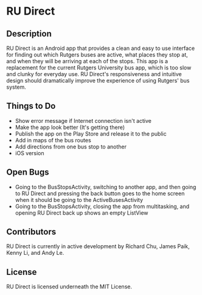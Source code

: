 # RU Direct

## Description
RU Direct is an Android app that provides a clean and easy to use interface for finding out which Rutgers buses are active, what places they stop at, and when they will be arriving at each of the stops. This app is a replacement for the current Rutgers University bus app, which is too slow and clunky for everyday use. RU Direct's responsiveness and intuitive design should dramatically improve the experience of using Rutgers' bus system.

## Things to Do
- Show error message if Internet connection isn't active
- Make the app look better (It's getting there)
- Publish the app on the Play Store and release it to the public
- Add in maps of the bus routes
- Add directions from one bus stop to another
- iOS version

## Open Bugs
- Going to the BusStopsActivity, switching to another app, and then going to RU Direct and pressing the back button goes to the home screen when it should be going to the ActiveBusesActivity
- Going to the BusStopsActivity, closing the app from multitasking, and opening RU Direct back up shows an empty ListView

## Contributors
RU Direct is currently in active development by Richard Chu, James Paik, Kenny Li, and Andy Le.

## License
RU Direct is licensed underneath the MIT License.
